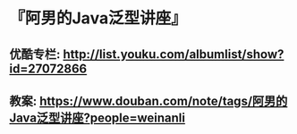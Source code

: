 # 『阿男的Java泛型讲座』

## 优酷专栏: http://list.youku.com/albumlist/show?id=27072866
## 教案: https://www.douban.com/note/tags/阿男的Java泛型讲座?people=weinanli